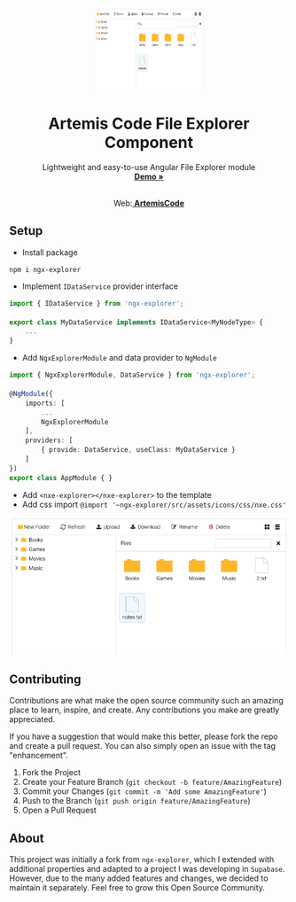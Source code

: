 <div id="top"></div>
<br />
<div align="center">
  <a href="https://github.com/GuilleLegend">
    <img src="docs/ss.png" alt="Logo" width="200" height="150">
  </a>

  <h1 align="center">Artemis Code File Explorer Component</h1>

  <p align="center">
    Lightweight and easy-to-use Angular File Explorer module
    <br />
    <a href="https://artemnih.github.io/ngx-explorer/"><strong>Demo »</strong></a>
    <br />
    <br />    
            <p align="center">Web:<a href="https://artemiscode.es"><strong> ArtemisCode</strong></a></p>
  </p>
</div>

## Setup
- Install package 
```
npm i ngx-explorer
```
- Implement `IDataService` provider interface
```Typescript
import { IDataService } from 'ngx-explorer';

export class MyDataService implements IDataService<MyNodeType> {
    ... 
}
```
- Add `NgxExplorerModule` and data provider to `NgModule`
```Typescript
import { NgxExplorerModule, DataService } from 'ngx-explorer';

@NgModule({
    imports: [
        ...
        NgxExplorerModule
    ],
    providers: [
        { provide: DataService, useClass: MyDataService }
    ]
})
export class AppModule { }
```
- Add `<nxe-explorer></nxe-explorer>` to the template
- Add css import `@import '~ngx-explorer/src/assets/icons/css/nxe.css'`

![explorer](docs/ss.png)


## Contributing
Contributions are what make the open source community such an amazing place to learn, inspire, and create. Any contributions you make are greatly appreciated.

If you have a suggestion that would make this better, please fork the repo and create a pull request. You can also simply open an issue with the tag "enhancement".

1. Fork the Project
2. Create your Feature Branch (`git checkout -b feature/AmazingFeature`)
3. Commit your Changes (`git commit -m 'Add some AmazingFeature'`)
4. Push to the Branch (`git push origin feature/AmazingFeature`)
5. Open a Pull Request

## About
This project was initially a fork from `ngx-explorer`, which I extended with additional properties and adapted to a project I was developing in `Supabase`. However, due to the many added features and changes, we decided to maintain it separately. Feel free to grow this Open Source Community.